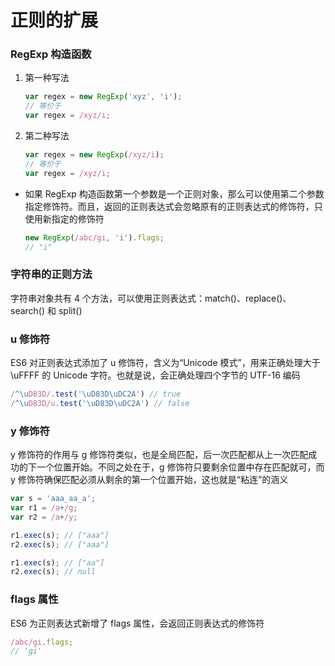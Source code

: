 # 正则的扩展

### RegExp 构造函数

1. 第一种写法

   ```js
   var regex = new RegExp('xyz', 'i');
   // 等价于
   var regex = /xyz/i;
   ```

2. 第二种写法

   ```js
   var regex = new RegExp(/xyz/i);
   // 等价于
   var regex = /xyz/i;
   ```

- 如果 RegExp 构造函数第一个参数是一个正则对象，那么可以使用第二个参数指定修饰符。而且，返回的正则表达式会忽略原有的正则表达式的修饰符，只使用新指定的修饰符

  ```js
  new RegExp(/abc/gi, 'i').flags;
  // "i"
  ```

### 字符串的正则方法

字符串对象共有 4 个方法，可以使用正则表达式：match()、replace()、search() 和 split()

### u 修饰符

ES6 对正则表达式添加了 u 修饰符，含义为“Unicode 模式”，用来正确处理大于\uFFFF 的 Unicode 字符。也就是说，会正确处理四个字节的 UTF-16 编码

```js
/^\uD83D/.test('\uD83D\uDC2A') // true
/^\uD83D/u.test('\uD83D\uDC2A') // false
```

### y 修饰符

y 修饰符的作用与 g 修饰符类似，也是全局匹配，后一次匹配都从上一次匹配成功的下一个位置开始。不同之处在于，g 修饰符只要剩余位置中存在匹配就可，而 y 修饰符确保匹配必须从剩余的第一个位置开始，这也就是“粘连”的涵义

```js
var s = 'aaa_aa_a';
var r1 = /a+/g;
var r2 = /a+/y;

r1.exec(s); // ["aaa"]
r2.exec(s); // ["aaa"]

r1.exec(s); // ["aa"]
r2.exec(s); // null
```

### flags 属性

ES6 为正则表达式新增了 flags 属性，会返回正则表达式的修饰符

```js
/abc/gi.flags;
// 'gi'
```
